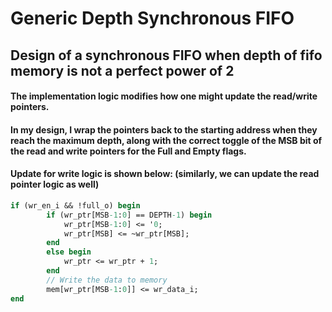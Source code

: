 # Generic Depth Synchronous FIFO
## Design of a synchronous FIFO when depth of fifo memory is not a perfect power of 2
#### The implementation logic modifies how one might update the read/write pointers.
#### In my design, I wrap the pointers back to the starting address when they reach the maximum depth, along with the correct toggle of the MSB bit of the read and write pointers for the Full and Empty flags.

#### Update for write logic is shown below: (similarly, we can update the read pointer logic as well)
```sv
if (wr_en_i && !full_o) begin
        if (wr_ptr[MSB-1:0] == DEPTH-1) begin
            wr_ptr[MSB-1:0] <= '0;
            wr_ptr[MSB] <= ~wr_ptr[MSB];
        end
        else begin
            wr_ptr <= wr_ptr + 1;
        end
        // Write the data to memory
        mem[wr_ptr[MSB-1:0]] <= wr_data_i;
end
```
